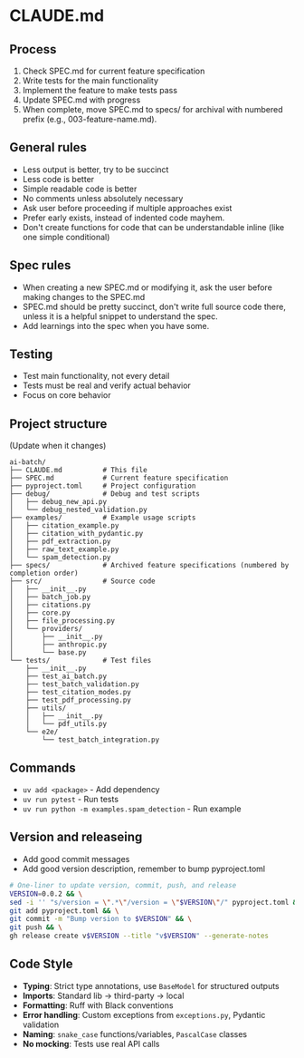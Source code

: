# CLAUDE.md

## Process
1. Check SPEC.md for current feature specification
2. Write tests for the main functionality
3. Implement the feature to make tests pass
4. Update SPEC.md with progress
5. When complete, move SPEC.md to specs/ for archival with numbered prefix (e.g., 003-feature-name.md).

## General rules
- Less output is better, try to be succinct
- Less code is better
- Simple readable code is better
- No comments unless absolutely necessary
- Ask user before proceeding if multiple approaches exist
- Prefer early exists, instead of indented code mayhem.
- Don't create functions for code that can be understandable inline (like one simple conditional)

## Spec rules
- When creating a new SPEC.md or modifying it, ask the user before making changes to the SPEC.md
- SPEC.md should be pretty succinct, don't write full source code there, unless it is a helpful snippet to understand the spec.
- Add learnings into the spec when you have some.

## Testing
- Test main functionality, not every detail
- Tests must be real and verify actual behavior
- Focus on core behavior

## Project structure
(Update when it changes)
```
ai-batch/
├── CLAUDE.md          # This file
├── SPEC.md            # Current feature specification
├── pyproject.toml     # Project configuration
├── debug/             # Debug and test scripts
│   ├── debug_new_api.py
│   └── debug_nested_validation.py
├── examples/          # Example usage scripts
│   ├── citation_example.py
│   ├── citation_with_pydantic.py
│   ├── pdf_extraction.py
│   ├── raw_text_example.py
│   └── spam_detection.py
├── specs/             # Archived feature specifications (numbered by completion order)
├── src/               # Source code
│   ├── __init__.py
│   ├── batch_job.py
│   ├── citations.py
│   ├── core.py
│   ├── file_processing.py
│   └── providers/
│       ├── __init__.py
│       ├── anthropic.py
│       └── base.py
└── tests/             # Test files
    ├── __init__.py
    ├── test_ai_batch.py
    ├── test_batch_validation.py
    ├── test_citation_modes.py
    ├── test_pdf_processing.py
    ├── utils/
    │   ├── __init__.py
    │   └── pdf_utils.py
    └── e2e/
        └── test_batch_integration.py
```

## Commands
- `uv add <package>` - Add dependency
- `uv run pytest` - Run tests
- `uv run python -m examples.spam_detection` - Run example


## Version and releaseing
- Add good commit messages
- Add good version description, remember to bump pyproject.toml
```bash
# One-liner to update version, commit, push, and release
VERSION=0.0.2 && \
sed -i '' "s/version = \".*\"/version = \"$VERSION\"/" pyproject.toml && \
git add pyproject.toml && \
git commit -m "Bump version to $VERSION" && \
git push && \
gh release create v$VERSION --title "v$VERSION" --generate-notes
```


## Code Style
- **Typing**: Strict type annotations, use `BaseModel` for structured outputs
- **Imports**: Standard lib → third-party → local
- **Formatting**: Ruff with Black conventions
- **Error handling**: Custom exceptions from `exceptions.py`, Pydantic validation
- **Naming**: `snake_case` functions/variables, `PascalCase` classes
- **No mocking**: Tests use real API calls
